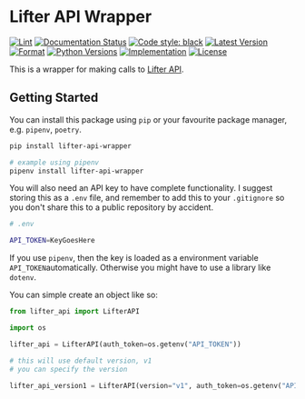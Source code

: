 # Lifter API Wrapper

[![Lint](https://github.com/WeightliftingNZ/lifter-api-wrapper/actions/workflows/lint.yml/badge.svg)](https://github.com/ChristchurchCityWeightlifting/lifter-api-wrapper/actions/workflows/lint.yml)
[![Documentation Status](https://readthedocs.org/projects/lifter-api-wrapper/badge/?version=latest)](https://lifter-api-wrapper.readthedocs.io/en/latest/?badge=latest)
[![Code style: black](https://img.shields.io/badge/code%20style-black-000000.svg)](https://github.com/psf/black)
[![Latest Version](https://img.shields.io/pypi/v/lifter-api-wrapper.svg)](https://pypi.python.org/pypi/lifter-api-wrapper/)
[![Format](https://img.shields.io/pypi/format/lifter-api-wrapper.svg)](https://pypi.python.org/pypi/lifter-api-wrapper/)
[![Python Versions](https://img.shields.io/pypi/pyversions/lifter-api-wrapper.svg)](https://pypi.python.org/pypi/lifter-api-wrapper/)
[![Implementation](https://img.shields.io/pypi/implementation/lifter-api-wrapper.svg)](https://pypi.python.org/pypi/lifter-api-wrapper/)
[![License](https://img.shields.io/pypi/status/lifter-api-wrapper.svg)](https://pypi.python.org/pypi/lifter-api-wrapper/)


This is a wrapper for making calls to [Lifter API](https://github.com/WeightliftingNZ/lifter-api).

## Getting Started

You can install this package using `pip` or your favourite package manager, e.g. `pipenv`, `poetry`.

```sh
pip install lifter-api-wrapper

# example using pipenv
pipenv install lifter-api-wrapper
```

You will also need an API key to have complete functionality. I suggest storing this as a `.env` file, and remember to add this to your `.gitignore` so you don't share this to a public repository by accident.

```sh
# .env

API_TOKEN=KeyGoesHere
```

If you use `pipenv`, then the key is loaded as a environment variable `API_TOKEN`automatically. Otherwise you might have to use a library like `dotenv`.

You can simple create an object like so:

```python
from lifter_api import LifterAPI

import os

lifter_api = LifterAPI(auth_token=os.getenv("API_TOKEN"))

# this will use default version, v1
# you can specify the version

lifter_api_version1 = LifterAPI(version="v1", auth_token=os.getenv("API_TOKEN"))
```
